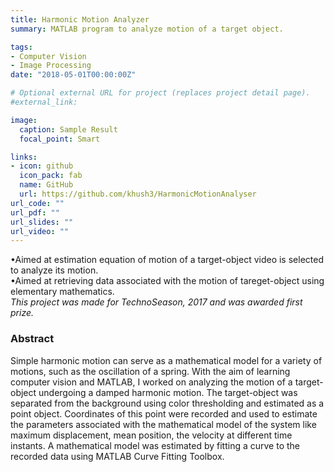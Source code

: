```yaml
---
title: Harmonic Motion Analyzer
summary: MATLAB program to analyze motion of a target object.

tags:
- Computer Vision
- Image Processing
date: "2018-05-01T00:00:00Z"

# Optional external URL for project (replaces project detail page).
#external_link: 

image:
  caption: Sample Result
  focal_point: Smart

links:
- icon: github
  icon_pack: fab
  name: GitHub
  url: https://github.com/khush3/HarmonicMotionAnalyser
url_code: ""
url_pdf: ""
url_slides: ""
url_video: ""
---
```


•Aimed at estimation equation of motion of a target-object video is selected to analyze its motion. \
•Aimed at retrieving data associated with the motion of tareget-object using  elementary mathematics. \
*This project was made for TechnoSeason, 2017 and was awarded first prize.*

### Abstract
Simple harmonic motion can serve as a mathematical model for a variety of motions, such as the oscillation of a spring. With the aim of learning computer vision and MATLAB, I worked on analyzing the motion of a target-object undergoing a damped harmonic motion. The target-object was separated from the background using color thresholding and estimated as a point object. Coordinates of this point were recorded and used to estimate the parameters associated with the mathematical model of the system like maximum displacement, mean position, the velocity at different time instants. A mathematical model was estimated by fitting a curve to the recorded data using MATLAB Curve Fitting Toolbox.  

